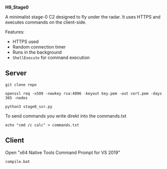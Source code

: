 **H9_Stage0**

A minimalist stage-0 C2 designed to fly under the radar. It uses HTTPS and executes commands on the client-side.

Features:
- HTTPS used
- Random connection timer
- Runs in the background
- `ShellExecute` for command execution

## Server
```
git clone repo
```
```
openssl req -x509 -newkey rsa:4096 -keyout key.pem -out cert.pem -days 365 -nodes
```
```
python3 stage0_svr.py
```
To send commands you write direkt into the commands.txt
```
echo "cmd /c calc" > commands.txt
```

## Client
Open "x64 Native Tools Command Prompt for VS 2019"
```
compile.bat
```

